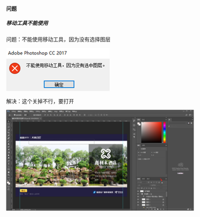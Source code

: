 #### 问题

##### 移动工具不能使用

问题：不能使用移动工具，因为没有选择图层

![image-20220601111154945](photoshop.assets/image-20220601111154945.png)

解决：这个关掉不行，要打开

![image-20220601111433488](photoshop.assets/image-20220601111433488.png)